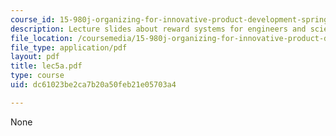 ```yaml
---
course_id: 15-980j-organizing-for-innovative-product-development-spring-2007
description: Lecture slides about reward systems for engineers and scientists.
file_location: /coursemedia/15-980j-organizing-for-innovative-product-development-spring-2007/dc61023be2ca7b20a50feb21e05703a4_lec5a.pdf
file_type: application/pdf
layout: pdf
title: lec5a.pdf
type: course
uid: dc61023be2ca7b20a50feb21e05703a4

---
```

None